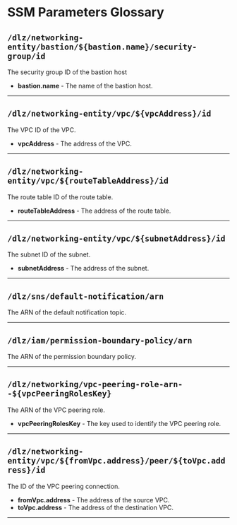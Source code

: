 # SSM Parameters Glossary

## `/dlz/networking-entity/bastion/${bastion.name}/security-group/id`

The security group ID of the bastion host

- **bastion.name** - The name of the bastion host.

---

## `/dlz/networking-entity/vpc/${vpcAddress}/id`

The VPC ID of the VPC.

- **vpcAddress** - The address of the VPC.

---

## `/dlz/networking-entity/vpc/${routeTableAddress}/id`

The route table ID of the route table.

- **routeTableAddress** - The address of the route table.

---

## `/dlz/networking-entity/vpc/${subnetAddress}/id`

The subnet ID of the subnet.

- **subnetAddress** - The address of the subnet.

---

## `/dlz/sns/default-notification/arn`

The ARN of the default notification topic.

---

## `/dlz/iam/permission-boundary-policy/arn`

The ARN of the permission boundary policy.

---

## `/dlz/networking/vpc-peering-role-arn--${vpcPeeringRolesKey}`

The ARN of the VPC peering role.

- **vpcPeeringRolesKey** - The key used to identify the VPC peering role.

---

## `/dlz/networking-entity/vpc/${fromVpc.address}/peer/${toVpc.address}/id`

The ID of the VPC peering connection.

- **fromVpc.address** - The address of the source VPC.
- **toVpc.address** - The address of the destination VPC.

---
